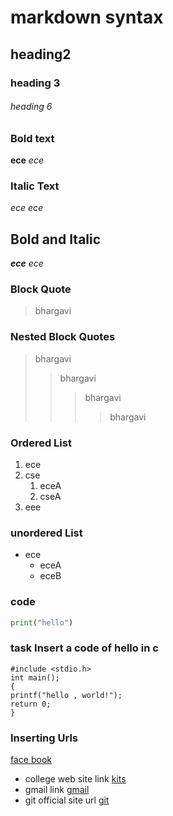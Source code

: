 # markdown syntax
## heading2
### heading 3
###### heading 6
### Bold text
**ece**
_ece_
### Italic Text
*ece*
_ece_
## Bold and Italic
**_ece_**
_*ece*_
### Block Quote
> bhargavi
### Nested Block Quotes
> bhargavi
>> bhargavi
>>> bhargavi
>>>> bhargavi
### Ordered List
1. ece
2. cse
    1. eceA
    2. cseA
3. eee
### unordered List
- ece
    * eceA
    * eceB
### code
```python
print("hello")
```
### task Insert a code of hello in c
```
#include <stdio.h>
int main(); 
{
printf("hello , world!");
return 0;
}
```
### Inserting Urls
[face book](https://www.facebook.com/)
- college web site link
[kits](https://collegedunia.com/college/14034-krishna-chaitanya-institute-of-technology-and-sciences-kits-prakasam)
- gmail link
[gmail](https://www.google.com/gmail/)
- git official site url
[git](https://git-scm.com/)
